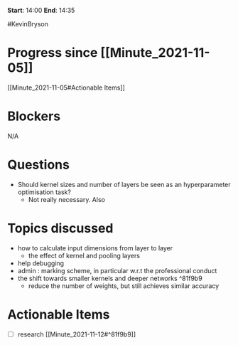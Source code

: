 **Start**: 14:00
**End**: 14:35

#KevinBryson 

# Progress since [[Minute_2021-11-05]]
[[Minute_2021-11-05#Actionable Items]]

# Blockers
N/A

# Questions

- Should kernel sizes and number of layers be seen as an hyperparameter optimisation task?
	- Not really necessary. Also

# Topics discussed
- how to calculate input dimensions from layer to layer
	- the effect of kernel and pooling layers
- help debugging 
- admin : marking scheme, in particular w.r.t the professional conduct 
- the shift towards smaller kernels and deeper networks ^81f9b9
	- reduce the number of weights, but still achieves similar accuracy

# Actionable Items
- [ ] research [[Minute_2021-11-12#^81f9b9]]
